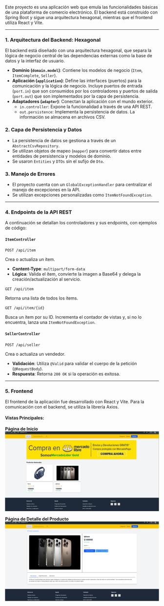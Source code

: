 Este proyecto es una aplicación web que emula las funcionalidades básicas de una plataforma de comercio electrónico. El backend está construido con Spring Boot y sigue una arquitectura hexagonal, mientras que el frontend utiliza React y Vite.

---

### 1. Arquitectura del Backend: Hexagonal

El backend está diseñado con una arquitectura hexagonal, que separa la lógica de negocio central de las dependencias externas como la base de datos y la interfaz de usuario.

* **Dominio (`domain.model`)**: Contiene los modelos de negocio (`Item`, `ItemComplete`, `Seller`).
* **Aplicación (`application`)**: Define las interfaces (puertos) para la comunicación y la lógica de negocio. Incluye puertos de entrada (`port.in`) que son consumidos por los controladores y puertos de salida (`port.out`) que son implementados por la capa de persistencia.
* **Adaptadores (`adapter`)**: Conectan la aplicación con el mundo exterior.
    * `in.controller`: Expone la funcionalidad a través de una API REST.
    * `out.persistence`: Implementa la persistencia de datos. La información se almacena en archivos CSV.

### 2. Capa de Persistencia y Datos

* La persistencia de datos se gestiona a través de un `AbstractCsvRepository`.
* Se utilizan objetos de mapeo (`mapper`) para convertir datos entre entidades de persistencia y modelos de dominio.
* Se usaron `Entities` y `DTOs` sin el sufijo de `Dto`.

### 3. Manejo de Errores

* El proyecto cuenta con un `GlobalExceptionHandler` para centralizar el manejo de excepciones en la API.
* Se utilizan excepciones personalizadas como `ItemNotFoundException`.

---

### 4. Endpoints de la API REST

A continuación se detallan los controladores y sus endpoints, con ejemplos de código:

#### **`ItemController`**

`POST /api/item`

Crea o actualiza un ítem.

* **Content-Type**: `multipart/form-data`
* **Lógica**: Valida el ítem, convierte la imagen a Base64 y delega la creación/actualización al servicio.

`GET /api/item`

Retorna una lista de todos los ítems.

`GET /api/item/{id}`

Busca un ítem por su ID. Incrementa el contador de vistas y, si no lo encuentra, lanza una `ItemNotFoundException`.

#### **`SellerController`**

`POST /api/seller`

Crea o actualiza un vendedor.

* **Validación**: Utiliza `@Valid` para validar el cuerpo de la petición (`@RequestBody`).
* **Respuesta**: Retorna `200 OK` si la operación es exitosa.

---

### 5. Frontend

El frontend de la aplicación fue desarrollado con React y Vite. Para la comunicación con el backend, se utiliza la librería Axios.

#### Vistas Principales:

**Página de Inicio**
![Página de Inicio](fotos/home.png)

**Página de Detalle del Producto**
![Página de Detalle del Producto](fotos/producto.png)
